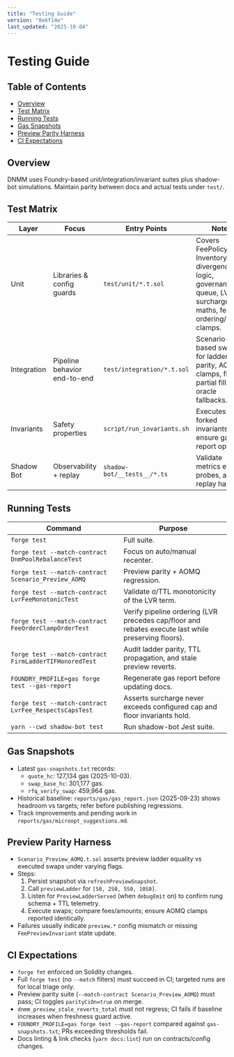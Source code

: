 ```yaml
---
title: "Testing Guide"
version: "8e6f14e"
last_updated: "2025-10-04"
---
```


# Testing Guide

## Table of Contents
- [Overview](#overview)
- [Test Matrix](#test-matrix)
- [Running Tests](#running-tests)
- [Gas Snapshots](#gas-snapshots)
- [Preview Parity Harness](#preview-parity-harness)
- [CI Expectations](#ci-expectations)

## Overview
DNMM uses Foundry-based unit/integration/invariant suites plus shadow-bot simulations. Maintain parity between docs and actual tests under `test/`.

## Test Matrix
Layer | Focus | Entry Points | Notes
--- | --- | --- | ---
Unit | Libraries & config guards | `test/unit/*.t.sol` | Covers FeePolicy, Inventory, divergence logic, governance queue, LVR surcharge maths, fee ordering/rebate clamps.
Integration | Pipeline behavior end-to-end | `test/integration/*.t.sol` | Scenario-based sweeps for ladder parity, AOMQ clamps, floor partial fills, oracle fallbacks.
Invariants | Safety properties | `script/run_invariants.sh` | Executes forked invariants; ensure gas report optional.
Shadow Bot | Observability + replay | `shadow-bot/__tests__/*.ts` | Validate metrics emitter, probes, and replay harness.

## Running Tests
Command | Purpose
--- | ---
`forge test` | Full suite.
`forge test --match-contract DnmPoolRebalanceTest` | Focus on auto/manual recenter.
`forge test --match-contract Scenario_Preview_AOMQ` | Preview parity + AOMQ regression.
`forge test --match-contract LvrFeeMonotonicTest` | Validate σ/TTL monotonicity of the LVR term.
`forge test --match-contract FeeOrderClampOrderTest` | Verify pipeline ordering (LVR precedes cap/floor and rebates execute last while preserving floors).
`forge test --match-contract FirmLadderTIFHonoredTest` | Audit ladder parity, TTL propagation, and stale preview reverts.
`FOUNDRY_PROFILE=gas forge test --gas-report` | Regenerate gas report before updating docs.
`forge test --match-contract LvrFee_RespectsCapsTest` | Asserts surcharge never exceeds configured cap and floor invariants hold.
`yarn --cwd shadow-bot test` | Run shadow-bot Jest suite.

## Gas Snapshots
- Latest `gas-snapshots.txt` records:
  - `quote_hc`: 127,134 gas (2025-10-03).
  - `swap_base_hc`: 301,177 gas.
  - `rfq_verify_swap`: 459,964 gas.
- Historical baseline: `reports/gas/gas_report.json` (2025-09-23) shows headroom vs targets; refer before publishing regressions.
- Track improvements and pending work in `reports/gas/microopt_suggestions.md`.

## Preview Parity Harness
- `Scenario_Preview_AOMQ.t.sol` asserts preview ladder equality vs executed swaps under varying flags.
- Steps:
  1. Persist snapshot via `refreshPreviewSnapshot`.
  2. Call `previewLadder` for `[S0, 2S0, 5S0, 10S0]`.
  3. Listen for `PreviewLadderServed` (when `debugEmit` on) to confirm rung schema + TTL telemetry.
  4. Execute swaps; compare fees/amounts; ensure AOMQ clamps reported identically.
- Failures usually indicate `preview.*` config mismatch or missing `FeePreviewInvariant` state update.

## CI Expectations
- `forge fmt` enforced on Solidity changes.
- Full `forge test` (no `--match` filters) must succeed in CI; targeted runs are for local triage only.
- Preview parity suite (`--match-contract Scenario_Preview_AOMQ`) must pass; CI toggles `parityCiOn=true` on merge.
- `dnmm_preview_stale_reverts_total` must not regress; CI fails if baseline increases when freshness guard active.
- `FOUNDRY_PROFILE=gas forge test --gas-report` compared against `gas-snapshots.txt`; PRs exceeding thresholds fail.
- Docs linting & link checks (`yarn docs:lint`) run on contracts/config changes.
